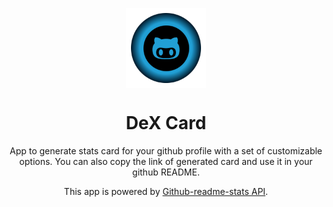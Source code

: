 
<p align="center">
  <img src="logo.png" align="center" width="128" height="128" />
<p>
<h1 align="center">
  DeX Card
</h1>
<p align="center">
  App to generate stats card for your github profile with a set of customizable options. You can also copy the link of generated card and use it in your github README. 
</p>

<p align="center">
  This app is powered by <a href="https://github.com/anuraghazra/github-readme-stats">Github-readme-stats API</a>.
</p>


